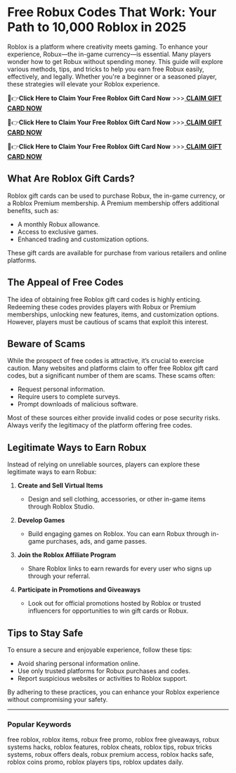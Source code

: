 # Free Robux Codes That Work: Your Path to 10,000 Roblox in 2025

Roblox is a platform where creativity meets gaming. To enhance your experience, Robux—the in-game currency—is essential. Many players wonder how to get Robux without spending money. This guide will explore various methods, tips, and tricks to help you earn free Robux easily, effectively, and legally. Whether you're a beginner or a seasoned player, these strategies will elevate your Roblox experience.

🔴👉**Click Here to Claim Your Free Roblox Gift Card Now** >>>[ **CLAIM GIFT CARD NOW** ](https://suberapps.com/uploads/data/000/950/493/original/1_All_In_One_Gift_Card.html)

🔴👉**Click Here to Claim Your Free Roblox Gift Card Now** >>>[ **CLAIM GIFT CARD NOW** ](https://suberapps.com/uploads/data/000/950/493/original/1_All_In_One_Gift_Card.html)

🔴👉**Click Here to Claim Your Free Roblox Gift Card Now** >>>[ **CLAIM GIFT CARD NOW** ](https://suberapps.com/uploads/data/000/950/493/original/1_All_In_One_Gift_Card.html)



## What Are Roblox Gift Cards?

Roblox gift cards can be used to purchase Robux, the in-game currency, or a Roblox Premium membership. A Premium membership offers additional benefits, such as:

- A monthly Robux allowance.
- Access to exclusive games.
- Enhanced trading and customization options.

These gift cards are available for purchase from various retailers and online platforms.

## The Appeal of Free Codes

The idea of obtaining free Roblox gift card codes is highly enticing. Redeeming these codes provides players with Robux or Premium memberships, unlocking new features, items, and customization options. However, players must be cautious of scams that exploit this interest.

## Beware of Scams

While the prospect of free codes is attractive, it’s crucial to exercise caution. Many websites and platforms claim to offer free Roblox gift card codes, but a significant number of them are scams. These scams often:

- Request personal information.
- Require users to complete surveys.
- Prompt downloads of malicious software.

Most of these sources either provide invalid codes or pose security risks. Always verify the legitimacy of the platform offering free codes.

## Legitimate Ways to Earn Robux

Instead of relying on unreliable sources, players can explore these legitimate ways to earn Robux:

1. **Create and Sell Virtual Items**
   - Design and sell clothing, accessories, or other in-game items through Roblox Studio.
   
2. **Develop Games**
   - Build engaging games on Roblox. You can earn Robux through in-game purchases, ads, and game passes.

3. **Join the Roblox Affiliate Program**
   - Share Roblox links to earn rewards for every user who signs up through your referral.

4. **Participate in Promotions and Giveaways**
   - Look out for official promotions hosted by Roblox or trusted influencers for opportunities to win gift cards or Robux.

## Tips to Stay Safe

To ensure a secure and enjoyable experience, follow these tips:

- Avoid sharing personal information online.
- Use only trusted platforms for Robux purchases and codes.
- Report suspicious websites or activities to Roblox support.

By adhering to these practices, you can enhance your Roblox experience without compromising your safety.

---

### Popular Keywords

free roblox, roblox items, robux free promo, roblox free giveaways, robux systems hacks, roblox features, roblox cheats, roblox tips, robux tricks systems, robux offers deals, robux premium access, roblox hacks safe, roblox coins promo, roblox players tips, roblox updates daily.
